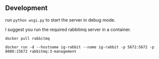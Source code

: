 

## Development

run `python wsgi.py` to start the server in debug mode.



I suggest you run the required rabbitmq server in a container.

`docker pull rabbitmq`

`docker run -d --hostname ig-rabbit --name ig-rabbit -p 5672:5672 -p 8080:15672 rabbitmq:3-management`
